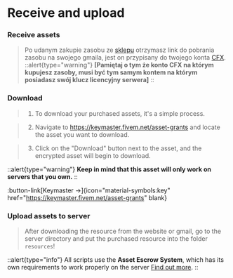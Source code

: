 # Receive and upload

### Receive assets

> Po udanym zakupie zasobu ze [sklepu](https://arctis-store.pl "Arctis Store") otrzymasz link do pobrania zasobu na swojego gmaila, jest on przypisany do twojego konta [CFX](https://keymaster.fivem.net/asset-grants "Keymaster Fivem").
::alert{type="warning"}
> **[Pamiętaj o tym że konto CFX na którym kupujesz zasoby, musi być tym samym kontem na którym posiadasz swój klucz licencyjny serwera]**
::

### Download

> 1. To download your purchased assets, it's a simple process.

> 2. Navigate to https://keymaster.fivem.net/asset-grants and locate the asset you want to download.

> 3. Click on the "Download" button next to the asset, and the encrypted asset will begin to download.
 
::alert{type="warning"}
**Keep in mind that this asset will only work on servers that you own.**
::

:button-link[Keymaster →]{icon="material-symbols:key" href="https://keymaster.fivem.net/asset-grants" blank}

### Upload assets to server

> After downloading the resource from the website or gmail, go to the server directory and put the purchased resource into the folder `resources`!

::alert{type="info"}
All scripts use the **Asset Escrow System**, which has its own requirements to work properly on the server [Find out more](/general-informations/escrow).
::